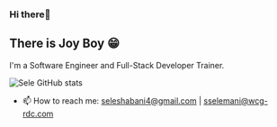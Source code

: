 ### Hi there👋
## There is Joy Boy 😁
I'm a Software Engineer and Full-Stack Developer Trainer.

![Sele GitHub stats](https://github-readme-stats.vercel.app/api?username=seleshabani&show_icons=true&theme=solarized-dark)

- 📫 How to reach me: seleshabani4@gmail.com | sselemani@wcg-rdc.com
